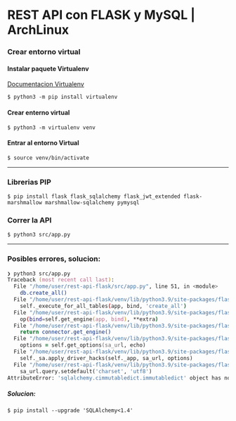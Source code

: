 # REST API con FLASK y MySQL | ArchLinux

### Crear entorno virtual

#### Instalar paquete Virtualenv

[Documentacion Virtualenv](https://pypi.org/project/virtualenv/)

`$ python3 -m pip install virtualenv`

#### Crear enterno virtual

`$ python3 -m virtualenv venv`

#### Entrar al entorno Virtual

`$ source venv/bin/activate`

___

### Librerias PIP

`$ pip install flask flask_sqlalchemy flask_jwt_extended flask-marshmallow marshmallow-sqlalchemy pymysql`

### Correr la API

`$ python3 src/app.py`

___

### Posibles errores, solucion:

```zsh
❯ python3 src/app.py
Traceback (most recent call last):
  File "/home/user/rest-api-flask/src/app.py", line 51, in <module>
    db.create_all()
  File "/home/user/rest-api-flask/venv/lib/python3.9/site-packages/flask_sqlalchemy/__init__.py", line 1039, in create_all
    self._execute_for_all_tables(app, bind, 'create_all')
  File "/home/user/rest-api-flask/venv/lib/python3.9/site-packages/flask_sqlalchemy/__init__.py", line 1031, in _execute_for_all_tables
    op(bind=self.get_engine(app, bind), **extra)
  File "/home/user/rest-api-flask/venv/lib/python3.9/site-packages/flask_sqlalchemy/__init__.py", line 962, in get_engine
    return connector.get_engine()
  File "/home/user/rest-api-flask/venv/lib/python3.9/site-packages/flask_sqlalchemy/__init__.py", line 555, in get_engine
    options = self.get_options(sa_url, echo)
  File "/home/user/rest-api-flask/venv/lib/python3.9/site-packages/flask_sqlalchemy/__init__.py", line 570, in get_options
    self._sa.apply_driver_hacks(self._app, sa_url, options)
  File "/home/user/rest-api-flask/venv/lib/python3.9/site-packages/flask_sqlalchemy/__init__.py", line 884, in apply_driver_hacks
    sa_url.query.setdefault('charset', 'utf8')
AttributeError: 'sqlalchemy.cimmutabledict.immutabledict' object has no attribute 'setdefault'
```
##### Solucion:

`$ pip install --upgrade 'SQLAlchemy<1.4'`